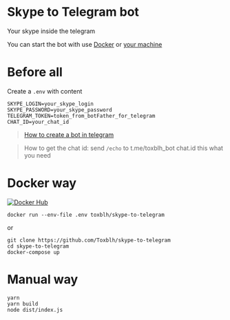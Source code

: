 # Skype to Telegram bot

Your skype inside the telegram

You can start the bot with use [Docker](#Docker-way) or [your machine](#Manual-way)

# Before all

Create a `.env` with content

```
SKYPE_LOGIN=your_skype_login
SKYPE_PASSWORD=your_skype_password
TELEGRAM_TOKEN=token_from_botFather_for_telegram
CHAT_ID=your_chat_id
```
> [How to create a bot in telegram](https://www.sohamkamani.com/blog/2016/09/21/making-a-telegram-bot/)

> How to get the chat id: send `/echo` to t.me/toxblh_bot chat.id this what you need

# Docker way

[![Docker Hub](http://dockeri.co/image/toxblh/skype-to-telegram)](https://cloud.docker.com/u/toxblh/repository/docker/toxblh/skype-to-telegram)

```shell
docker run --env-file .env toxblh/skype-to-telegram
```

or

```shell
git clone https://github.com/Toxblh/skype-to-telegram
cd skype-to-telegram
docker-compose up
```

# Manual way

```shell
yarn
yarn build
node dist/index.js
```
